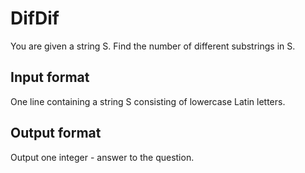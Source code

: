 # DifDif

You are given a string S. Find the number of different substrings in S.

## Input format

One line containing a string S consisting of lowercase Latin letters.

## Output format

Output one integer - answer to the question.
